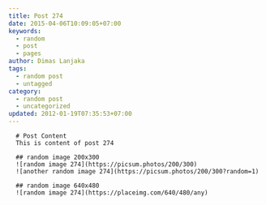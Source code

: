 ```yaml
---
title: Post 274
date: 2015-04-06T10:09:05+07:00
keywords:
  - random
  - post
  - pages
author: Dimas Lanjaka
tags:
  - random post
  - untagged
category:
  - random post
  - uncategorized
updated: 2012-01-19T07:35:53+07:00
---
```


      # Post Content
      This is content of post 274

      ## random image 200x300
      ![random image 274](https://picsum.photos/200/300)
      ![another random image 274](https://picsum.photos/200/300?random=1)

      ## random image 640x480
      ![random image 274](https://placeimg.com/640/480/any)
      